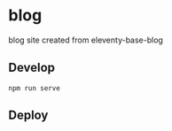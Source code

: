 # blog
blog site created from eleventy-base-blog

## Develop
```
npm run serve
```

## Deploy
```

```

